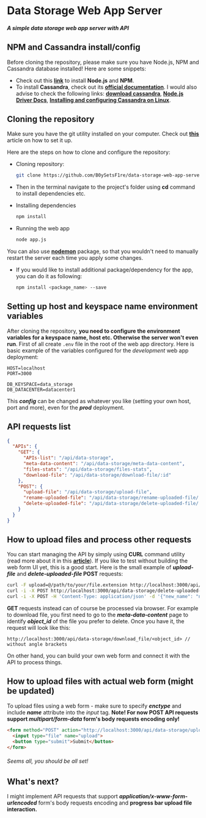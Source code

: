 # Data Storage Web App Server
##### A simple data storage web app server with API

## NPM and Cassandra install/config

Before cloning the repository, please make sure you have Node.js, NPM and Cassandra database installed! Here are some snippets:

* Check out this **[link](https://nodejs.org/en/)** to install **Node.js** and **NPM**.
* To install **Cassandra**, check out its **[official documentation](https://cassandra.apache.org/doc/latest/)**. I would also advise to check the following links: **[download cassandra](https://cassandra.apache.org/download/)**, **[Node.js Driver Docs](https://docs.datastax.com/en/developer/nodejs-driver/4.6/getting-started/)**, **[Installing and configuring Cassandra on Linux](https://docs.nomagic.com/display/TWCloud190/Installing+and+configuring+Cassandra+on+Linux)**.

## Cloning the repository

Make sure you have the git utility installed on your computer. Check out **[this](https://git-scm.com/book/en/v2/Getting-Started-Installing-Git)** article on how to set it up.

Here are the steps on how to clone and configure the repository:

* Cloning repository:

  ```bash
  git clone https://github.com/B0ySetsF1re/data-storage-web-app-server.git
  ```
* Then in the terminal navigate to the project's folder using **cd** command to install dependencies etc.

* Installing dependencies

  ```bash
  npm install
  ```
* Running the web app

  ```bash
  node app.js
  ```
You can also use **[nodemon](https://www.npmjs.com/package/nodemon)** package, so that you wouldn't need to manually restart the server each time you apply some changes.

* If you would like to install additional package/dependency for the app, you can do it as following:

  ```bash
  npm install <package_name> --save
  ```

## Setting up host and keyspace name environment variables
After cloning the repository, **you need to configure the environment variables for a keyspace name, host etc. Otherwise the server won't even run**. First of all create ```.env``` file in the root of the web app directory. Here is basic example of the variables configured for the _development_ web app deployment:

```
HOST=localhost
PORT=3000

DB_KEYSPACE=data_storage
DB_DATACENTER=datacenter1

```

This **_config_** can be changed as whatever you like (setting your own host, port and more), even for the **_prod_** deployment.

## API requests list

```json
{
  "APIs": {
    "GET": {
      "APIs-list": "/api/data-storage",
      "meta-data-content": "/api/data-storage/meta-data-content",
      "files-stats": "/api/data-storage/files-stats",
      "download-file": "/api/data-storage/download-file/:id"
    },
    "POST": {
      "upload-file": "/api/data-storage/upload-file",
      "rename-uploaded-file": "/api/data-storage/rename-uploaded-file/:id",
      "delete-uploaded-file": "/api/data-storage/delete-uploaded-file/:id"
    }
  }
}
```

## How to upload files and process other requests

You can start managing the API by simply using **CURL** command utility (read more about it in this **[article](https://medium.com/@petehouston/upload-files-with-curl-93064dcccc76)**). If you like to test without building the web form UI yet, this is a good start. Here is the small example of **_upload-file_** and **_delete-uploaded-file_ POST** requests:

```bash
curl -F upload=@/path/to/your/file.extension http://localhost:3000/api/data-storage/upload-file // to upload file
curl -i -X POST http://localhost:3000/api/data-storage/delete-uploaded-file // to delete file
curl -i -X POST -H 'Content-Type: application/json' -d '{"new_name": "new_name"}' http://localhost:3000/api/data-storage/rename-uploaded-file/<object_id> // to rename file (object_id should be without angle brackets)
```

**GET** requests instead can of course be processed via browser. For example to download file, you first need to go to the **_meta-data-content_** page to identify **_object_id_** of the file you prefer to delete. Once you have it, the request will look like this:

```
http://localhost:3000/api/data-storage/download_file/<object_id> // without angle brackets
```

On other hand, you can build your own web form and connect it with the API to process things.

## How to upload files with actual web form (might be updated)

To upload files using a web form - make sure to specify **_enctype_** and include **_name_** attribute into the _input_ tag. **Note! For now POST API requests support _multipart/form-data_ form's body requests encoding only!**

```html
<form method="POST" action="http://localhost:3000/api/data-storage/upload-file" enctype="multipart/form-data">
  <input type="file" name="upload">
  <button type="submit">Submit</button>
</form>
```

###### Seems all, you should be all set!

## What's next?
I might implement API requests that support **_application/x-www-form-urlencoded_** form's body requests encoding and **progress bar upload file interaction.**
